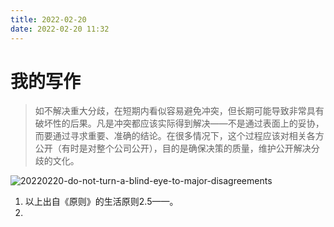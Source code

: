 ```yaml
---
title: 2022-02-20
date: 2022-02-20 11:32
---
```


# 我的写作

> 如不解决重大分歧，在短期内看似容易避免冲突，但长期可能导致非常具有破坏性的后果。凡是冲突都应该实际得到解决——不是通过表面上的妥协，而要通过寻求重要、准确的结论。在很多情况下，这个过程应该对相关各方公开（有时是对整个公司公开），目的是确保决策的质量，维护公开解决分歧的文化。

![20220220-do-not-turn-a-blind-eye-to-major-disagreements](http://images.iotop.work/uPic/20220220-do-not-turn-a-blind-eye-to-major-disagreements.jpeg)

1. 以上出自《原则》的生活原则2.5——。
2. 